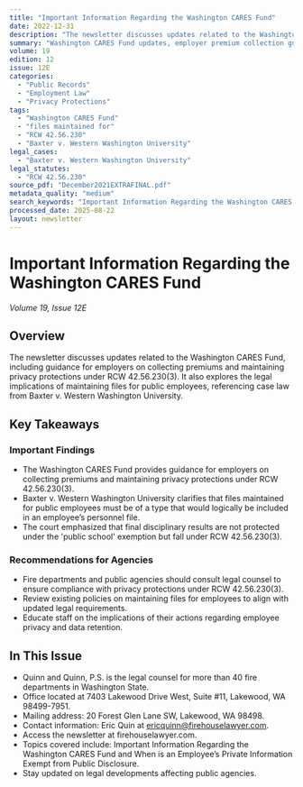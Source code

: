 ```yaml
---
title: "Important Information Regarding the Washington CARES Fund"
date: 2022-12-31
description: "The newsletter discusses updates related to the Washington CARES Fund, including guidance for employers on collecting premiums and maintaining privacy protections under RCW 42.56.230(3). It also explores the legal implications of maintaining files for public employees, referencing case law from Baxter v. Western Washington University."
summary: "Washington CARES Fund updates, employer premium collection guidance, and privacy protections under RCW 42.56.230(3)."
volume: 19
edition: 12
issue: 12E
categories:
  - "Public Records"
  - "Employment Law"
  - "Privacy Protections"
tags:
  - "Washington CARES Fund"
  - "files maintained for"
  - "RCW 42.56.230"
  - "Baxter v. Western Washington University"
legal_cases:
  - "Baxter v. Western Washington University"
legal_statutes:
  - "RCW 42.56.230"
source_pdf: "December2021EXTRAFINAL.pdf"
metadata_quality: "medium"
search_keywords: "Important Information Regarding the Washington CARES Fund, When is an Employee’s Private Information Exempt from Public Disclosure, Quinn and Quinn, P.S., fire departments in Washington State, Lakewoo..."
processed_date: 2025-08-22
layout: newsletter
---
```


# Important Information Regarding the Washington CARES Fund

*Volume 19, Issue 12E*

## Overview

The newsletter discusses updates related to the Washington CARES Fund, including guidance for employers on collecting premiums and maintaining privacy protections under RCW 42.56.230(3). It also explores the legal implications of maintaining files for public employees, referencing case law from Baxter v. Western Washington University.

## Key Takeaways

### Important Findings

- The Washington CARES Fund provides guidance for employers on collecting premiums and maintaining privacy protections under RCW 42.56.230(3).
- Baxter v. Western Washington University clarifies that files maintained for public employees must be of a type that would logically be included in an employee’s personnel file.
- The court emphasized that final disciplinary results are not protected under the 'public school' exemption but fall under RCW 42.56.230(3).

### Recommendations for Agencies

- Fire departments and public agencies should consult legal counsel to ensure compliance with privacy protections under RCW 42.56.230(3).
- Review existing policies on maintaining files for employees to align with updated legal requirements.
- Educate staff on the implications of their actions regarding employee privacy and data retention.

## In This Issue

- Quinn and Quinn, P.S. is the legal counsel for more than 40 fire departments in Washington State.
- Office located at 7403 Lakewood Drive West, Suite #11, Lakewood, WA 98499-7951.
- Mailing address: 20 Forest Glen Lane SW, Lakewood, WA 98498.
- Contact information: Eric Quin at ericquinn@firehouselawyer.com.
- Access the newsletter at firehouselawyer.com.
- Topics covered include: Important Information Regarding the Washington CARES Fund and When is an Employee’s Private Information Exempt from Public Disclosure.
- Stay updated on legal developments affecting public agencies.

